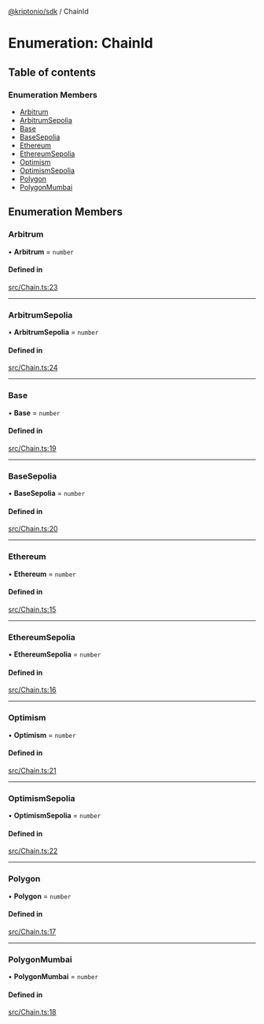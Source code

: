 [@kriptonio/sdk](../README.md) / ChainId

# Enumeration: ChainId

## Table of contents

### Enumeration Members

- [Arbitrum](ChainId.md#arbitrum)
- [ArbitrumSepolia](ChainId.md#arbitrumsepolia)
- [Base](ChainId.md#base)
- [BaseSepolia](ChainId.md#basesepolia)
- [Ethereum](ChainId.md#ethereum)
- [EthereumSepolia](ChainId.md#ethereumsepolia)
- [Optimism](ChainId.md#optimism)
- [OptimismSepolia](ChainId.md#optimismsepolia)
- [Polygon](ChainId.md#polygon)
- [PolygonMumbai](ChainId.md#polygonmumbai)

## Enumeration Members

### Arbitrum

• **Arbitrum** = `number`

#### Defined in

[src/Chain.ts:23](https://github.com/kriptonio/sdk/blob/f9a3148/packages/sdk/src/Chain.ts#L23)

___

### ArbitrumSepolia

• **ArbitrumSepolia** = `number`

#### Defined in

[src/Chain.ts:24](https://github.com/kriptonio/sdk/blob/f9a3148/packages/sdk/src/Chain.ts#L24)

___

### Base

• **Base** = `number`

#### Defined in

[src/Chain.ts:19](https://github.com/kriptonio/sdk/blob/f9a3148/packages/sdk/src/Chain.ts#L19)

___

### BaseSepolia

• **BaseSepolia** = `number`

#### Defined in

[src/Chain.ts:20](https://github.com/kriptonio/sdk/blob/f9a3148/packages/sdk/src/Chain.ts#L20)

___

### Ethereum

• **Ethereum** = `number`

#### Defined in

[src/Chain.ts:15](https://github.com/kriptonio/sdk/blob/f9a3148/packages/sdk/src/Chain.ts#L15)

___

### EthereumSepolia

• **EthereumSepolia** = `number`

#### Defined in

[src/Chain.ts:16](https://github.com/kriptonio/sdk/blob/f9a3148/packages/sdk/src/Chain.ts#L16)

___

### Optimism

• **Optimism** = `number`

#### Defined in

[src/Chain.ts:21](https://github.com/kriptonio/sdk/blob/f9a3148/packages/sdk/src/Chain.ts#L21)

___

### OptimismSepolia

• **OptimismSepolia** = `number`

#### Defined in

[src/Chain.ts:22](https://github.com/kriptonio/sdk/blob/f9a3148/packages/sdk/src/Chain.ts#L22)

___

### Polygon

• **Polygon** = `number`

#### Defined in

[src/Chain.ts:17](https://github.com/kriptonio/sdk/blob/f9a3148/packages/sdk/src/Chain.ts#L17)

___

### PolygonMumbai

• **PolygonMumbai** = `number`

#### Defined in

[src/Chain.ts:18](https://github.com/kriptonio/sdk/blob/f9a3148/packages/sdk/src/Chain.ts#L18)
